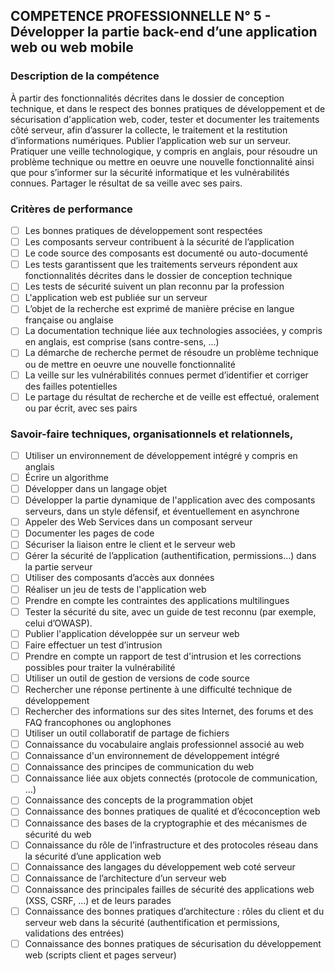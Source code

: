 ## COMPETENCE PROFESSIONNELLE N° 5 - Développer la partie back-end d’une application web ou web mobile

### Description de la compétence

À partir des fonctionnalités décrites dans le dossier de conception technique, et dans le respect des bonnes pratiques de développement et de sécurisation d'application web, coder, tester et documenter les traitements côté serveur, afin d’assurer la collecte, le traitement et la restitution d’informations numériques.
Publier l’application web sur un serveur.
Pratiquer une veille technologique, y compris en anglais, pour résoudre un problème technique ou mettre en oeuvre une nouvelle fonctionnalité ainsi que pour s’informer sur la sécurité informatique et les vulnérabilités connues.
Partager le résultat de sa veille avec ses pairs.

### Critères de performance

- [ ] Les bonnes pratiques de développement sont respectées
- [ ] Les composants serveur contribuent à la sécurité de l’application
- [ ] Le code source des composants est documenté ou auto-documenté
- [ ] Les tests garantissent que les traitements serveurs répondent aux fonctionnalités décrites dans le dossier de conception technique
- [ ] Les tests de sécurité suivent un plan reconnu par la profession
- [ ] L'application web est publiée sur un serveur
- [ ] L’objet de la recherche est exprimé de manière précise en langue française ou anglaise
- [ ] La documentation technique liée aux technologies associées, y compris en anglais, est comprise (sans contre-sens, ...)
- [ ] La démarche de recherche permet de résoudre un problème technique ou de mettre en oeuvre une nouvelle fonctionnalité
- [ ] La veille sur les vulnérabilités connues permet d’identifier et corriger des failles potentielles
- [ ] Le partage du résultat de recherche et de veille est effectué, oralement ou par écrit, avec ses pairs

### Savoir-faire techniques, organisationnels et relationnels,

- [ ] Utiliser un environnement de développement intégré y compris en anglais
- [ ] Écrire un algorithme
- [ ] Développer dans un langage objet
- [ ] Développer la partie dynamique de l'application avec des composants serveurs, dans un style défensif, et éventuellement en asynchrone
- [ ] Appeler des Web Services dans un composant serveur
- [ ] Documenter les pages de code
- [ ] Sécuriser la liaison entre le client et le serveur web
- [ ] Gérer la sécurité de l’application (authentification, permissions…) dans la partie serveur
- [ ] Utiliser des composants d’accès aux données
- [ ] Réaliser un jeu de tests de l'application web
- [ ] Prendre en compte les contraintes des applications multilingues
- [ ] Tester la sécurité du site, avec un guide de test reconnu (par exemple, celui d’OWASP).
- [ ] Publier l'application développée sur un serveur web
- [ ] Faire effectuer un test d’intrusion
- [ ] Prendre en compte un rapport de test d'intrusion et les corrections possibles pour traiter la vulnérabilité
- [ ] Utiliser un outil de gestion de versions de code source
- [ ] Rechercher une réponse pertinente à une difficulté technique de développement
- [ ] Rechercher des informations sur des sites Internet, des forums et des FAQ francophones ou anglophones
- [ ] Utiliser un outil collaboratif de partage de fichiers
- [ ] Connaissance du vocabulaire anglais professionnel associé au web
- [ ] Connaissance d'un environnement de développement intégré
- [ ] Connaissance des principes de communication du web
- [ ] Connaissance liée aux objets connectés (protocole de communication, …)
- [ ] Connaissance des concepts de la programmation objet
- [ ] Connaissance des bonnes pratiques de qualité et d’écoconception web
- [ ] Connaissance des bases de la cryptographie et des mécanismes de sécurité du web
- [ ] Connaissance du rôle de l’infrastructure et des protocoles réseau dans la sécurité d’une application web
- [ ] Connaissance des langages du développement web coté serveur
- [ ] Connaissance de l’architecture d’un serveur web
- [ ] Connaissance des principales failles de sécurité des applications web (XSS, CSRF, …) et de leurs parades
- [ ] Connaissance des bonnes pratiques d’architecture : rôles du client et du serveur web dans la sécurité (authentification et permissions, validations des entrées)
- [ ] Connaissance des bonnes pratiques de sécurisation du développement web (scripts client et pages serveur)
